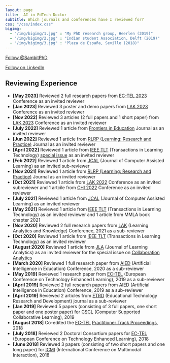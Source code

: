 ```yaml
---
layout: page
title:  AI in EdTech Doctor
subtitle: Which journals and conferences have I reviewed for?
css: "/css/index.css"
bigimg:
  - "/img/bigimg/1.jpg" : "My PhD research group, Heerlen (2019)"
  - "/img/bigimg/2.jpg" : "Indian student Association, Delft (2019)"
  - "/img/bigimg/3.jpg" : "Plaza de España, Seville (2018)"
---
```


<a href="https://twitter.com/SambitPhD?ref_src=twsrc%5Etfw" class="twitter-follow-button" data-show-count="true">Follow @SambitPhD</a><script async src="https://platform.twitter.com/widgets.js" charset="utf-8"></script>

<a class="libutton" href="https://www.linkedin.com/comm/mynetwork/discovery-see-all?usecase=PEOPLE_FOLLOWS&followMember=sambitpraharaj" target="_blank">Follow on LinkedIn</a>

<script async src="https://pagead2.googlesyndication.com/pagead/js/adsbygoogle.js?client=ca-pub-2991996466677058"
     crossorigin="anonymous"></script>

<div id="google-custom-search">
<script>
  (function() {
    var cx = '006073558621733530411:kcpgkwoosby';
    var gcse = document.createElement('script');
    gcse.type = 'text/javascript';
    gcse.async = true;
    gcse.src = (document.location.protocol == 'https:' ? 'https:' : 'http:') +
        '//www.google.com/cse/cse.js?cx=' + cx;
    var s = document.getElementsByTagName('script')[0];
    s.parentNode.insertBefore(gcse, s);
  })();
</script>
<gcse:searchbox></gcse:searchbox>
<gcse:searchresults></gcse:searchresults>
</div>

## Reviewing Experience
- **[May 2023]** Reviewed 2 full research papers from <a href="https://ea-tel.eu/ectel2023">EC-TEL 2023</a> Conference as an invited reviewer
- **[Jan 2023]** Reviewed 3 poster and demo papers from <a href="https://www.solaresearch.org/events/lak/lak23/">LAK 2023</a> Conference as an invited reviewer
- **[Nov 2022]** Reviewed 3 articles (2 full papers and 1 short paper) from <a href="https://www.solaresearch.org/events/lak/lak23/">LAK 2023</a> Conference as an invited reviewer
- **[July 2022]** Reviewed 1 article from <a href="https://www.frontiersin.org/journals/education">Frontiers in Education</a> Journal as an invited reviewer
- **[Jun 2022]** Reviewed 1 article from <a href="https://www.tandfonline.com/toc/rlrp20/current">RLRP (Learning: Research and Practice)</a> Journal as an invited reviewer
- **[April 2022]** Reviewed 1 article from <a href="https://ieeexplore.ieee.org/xpl/RecentIssue.jsp?punumber=4620076">IEEE TLT</a> (Transactions in Learning Technology) <a href="https://ieee-edusociety.org/publications/tlt-sle-special-issue">special issue</a> as an invited reviewer
- **[Feb 2022]** Reviewed 1 article from <a href="https://onlinelibrary.wiley.com/journal/13652729">JCAL</a> (Journal of Computer Assisted Learning) as an invited sub-reviewer
- **[Nov 2021]** Reviewed 1 article from <a href="https://www.tandfonline.com/toc/rlrp20/current">RLRP (Learning: Research and Practice)</a> Journal as an invited reviewer
- **[Oct 2021]** Reviewed 1 article from <a href="https://www.solaresearch.org/events/lak/lak22/">LAK 2022</a> Conference as an invited subreviewer and 1 artcile from <a href="https://chi2022.acm.org/">CHI 2022</a> Conference as an invited reviewer
- **[July 2021]** Reviewed 1 article from <a href="https://onlinelibrary.wiley.com/journal/13652729">JCAL</a> (Journal of Computer Assisted Learning) as an invited reviewer
- **[May 2021]** Reviewed 1 article from <a href="https://ieeexplore.ieee.org/xpl/RecentIssue.jsp?punumber=4620076">IEEE TLT</a> (Transactions in Learning Technology) as an invited reviewer and 1 article from MMLA book chapter 2021
- **[Nov 2020]** Reviewed 2 full research papers from <a href="https://www.solaresearch.org/events/lak/lak21/">LAK</a> (Learning Analytics and Knowledge) Conference, 2021 as a sub-reviewer
- **[Oct 2020]** Reviewed 1 article from <a href="https://ieeexplore.ieee.org/xpl/RecentIssue.jsp?punumber=4620076">IEEE TLT</a> (Transactions in Learning Technology) as an invited reviewer
- **[August 2020]** Reviewed 1 article from <a href="https://learning-analytics.info/index.php/JLA">JLA</a> (Journal of Learning Analytics) as an invited reviewer for the special issue on <a href="https://learning-analytics.info/index.php/JLA/announcement/view/157">Collaboration Analytics</a>
- **[March 2020]** Reviewed 1 full research paper from <a href="https://aied2020.nees.com.br/#/">AIED</a> (Artificial Intelligence in Education) Conference, 2020 as a sub-reviewer
- **[May 2019]** Reviewed 1 research paper from <a href="http://www.ec-tel.eu">EC-TEL</a> (European Conference on Technology Enhanced Learning), 2019 as a sub-reviewer
- **[April 2019]** Reviewed 2 full research papers from <a href="https://caed-lab.com/aied2019/">AIED</a> (Artificial Intelligence in Education) Conference, 2019 as a sub-reviewer
- **[April 2019]** Reviewed 2 articles from <a href="https://link.springer.com/journal/11423">ETRD</a> (Educational Technology Research and Development) journal as a sub-reviewer
- **[Jan 2019]** Reviewed 5 papers (consisting of 3 full papers, one short paper and one poster paper) for <a href="http://cscl2019.com/">CSCL</a> (Computer Supported Collaborative Learning), 2019
- **[August 2018]** Co-edited the <a href="http://www.ec-tel.eu">EC-TEL</a> <a href="http://ceur-ws.org/Vol-2193/">Practitioner Track Proceedings</a>, 2018
- **[July 2018]** Reviewed 2 Doctoral Consortium papers for <a href="http://www.ec-tel.eu">EC-TEL</a> (European Conference on Technology Enhanced Learning), 2018
- **[June 2018]** Reviewed 3 papers (consisting of two short papers and one long paper) for <a href="https://icmi.acm.org/2018/">ICMI</a> (International Conference on Multimodal Interaction), 2018
